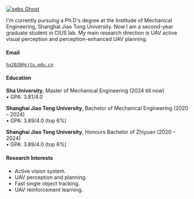 [![sebs Ghost](https://img.shields.io/badge/XX-github-blue?logo=github)](https://github.com/sbdyl)

I'm currently pursuing a Ph.D's degree at the Institude of Mechanical Engineering, Shanghai Jiao Tong University. Now I am a second-year graduate student in CIUS lab. My main research direction is UAV active visual perception and perception-enhanced UAV planning.

#### Email  
<code>hx2020@sjtu.edu.cn</code>  

#### Education  
**Sha University**, Master of Mechanical Engineering (2024 till now)  
• GPA: 3.81/4.0   

**Shanghai Jiao Tong University**, Bachelor of Mechanical Engineering (2020 – 2024)  
• GPA: 3.89/4.0 (top 6%)

**Shanghai Jiao Tong University**, Honours Bachelor of Zhiyuan (2020 – 2024)  
• GPA: 3.89/4.0 (top 6%)  

#### Research Interests  
- Active vision system.
- UAV perception and planning.
- Fast single object tracking.
- UAV reinforcement learning.
